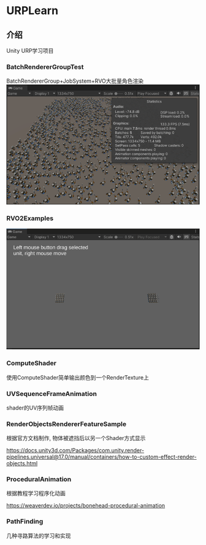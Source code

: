 # URPLearn

## 介绍
Unity URP学习项目

### BatchRendererGroupTest
BatchRendererGroup+JobSystem+RVO大批量角色渲染
![效果图](images/BatchRendererGroupTest.png)

### RVO2Examples
![效果图](images/RVO2Test.gif)

### ComputeShader 
使用ComputeShader简单输出颜色到一个RenderTexture上
### UVSequenceFrameAnimation
shader的UV序列帧动画
### RenderObjectsRendererFeatureSample
根据官方文档制作, 物体被遮挡后以另一个Shader方式显示

https://docs.unity3d.com/Packages/com.unity.render-pipelines.universal@17.0/manual/containers/how-to-custom-effect-render-objects.html
### ProceduralAnimation
根据教程学习程序化动画

https://weaverdev.io/projects/bonehead-procedural-animation
### PathFinding
几种寻路算法的学习和实现
